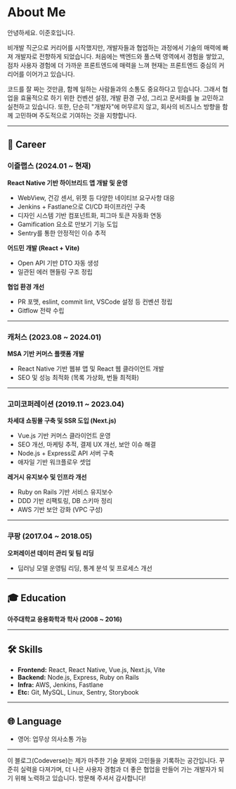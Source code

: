 # About Me

안녕하세요. 이준호입니다.

비개발 직군으로 커리어를 시작했지만, 개발자들과 협업하는 과정에서 기술의 매력에 빠져 개발자로 전향하게 되었습니다. 처음에는 백엔드와 풀스택 영역에서 경험을 쌓았고, 점차 사용자 경험에 더 가까운 프론트엔드에 매력을 느껴 현재는 프론트엔드 중심의 커리어를 이어가고 있습니다.

코드를 잘 짜는 것만큼, 함께 일하는 사람들과의 소통도 중요하다고 믿습니다. 그래서 협업을 효율적으로 하기 위한 컨벤션 설정, 개발 환경 구성, 그리고 문서화를 늘 고민하고 실천하고 있습니다. 또한, 단순히 "개발자"에 머무르지 않고, 회사의 비즈니스 방향을 함께 고민하며 주도적으로 기여하는 것을 지향합니다.

---

## 🧭 Career

### **이즐랩스 (2024.01 ~ 현재)**

**React Native 기반 하이브리드 앱 개발 및 운영**

- WebView, 건강 센서, 위젯 등 다양한 네이티브 요구사항 대응
- Jenkins + Fastlane으로 CI/CD 파이프라인 구축
- 디자인 시스템 기반 컴포넌트화, 피그마 토큰 자동화 연동
- Gamification 요소로 만보기 기능 도입
- Sentry를 통한 안정적인 이슈 추적

**어드민 개발 (React + Vite)**

- Open API 기반 DTO 자동 생성
- 일관된 에러 핸들링 구조 정립

**협업 환경 개선**

- PR 포맷, eslint, commit lint, VSCode 설정 등 컨벤션 정립
- Gitflow 전략 수립

---

### **캐처스 (2023.08 ~ 2024.01)**

**MSA 기반 커머스 플랫폼 개발**

- React Native 기반 웹뷰 앱 및 React 웹 클라이언트 개발
- SEO 및 성능 최적화 (목록 가상화, 번들 최적화)

---

### **고미코퍼레이션 (2019.11 ~ 2023.04)**

**차세대 쇼핑몰 구축 및 SSR 도입 (Next.js)**

- Vue.js 기반 커머스 클라이언트 운영
- SEO 개선, 마케팅 추적, 결제 UX 개선, 보안 이슈 해결
- Node.js + Express로 API 서버 구축
- 애자일 기반 워크플로우 셋업

**레거시 유지보수 및 인프라 개선**

- Ruby on Rails 기반 서비스 유지보수
- DDD 기반 리팩토링, DB 스키마 정리
- AWS 기반 보안 강화 (VPC 구성)

---

### **쿠팡 (2017.04 ~ 2018.05)**

**오퍼레이션 데이터 관리 및 팀 리딩**

- 딥러닝 모델 운영팀 리딩, 통계 분석 및 프로세스 개선

---

## 🎓 Education

**아주대학교 응용화학과 학사 (2008 ~ 2016)**

---

## 🛠️ Skills

- **Frontend:** React, React Native, Vue.js, Next.js, Vite
- **Backend:** Node.js, Express, Ruby on Rails
- **Infra:** AWS, Jenkins, Fastlane
- **Etc:** Git, MySQL, Linux, Sentry, Storybook

---

## 🌐 Language

- 영어: 업무상 의사소통 가능

---

이 블로그(Codeverse)는 제가 마주한 기술 문제와 고민들을 기록하는 공간입니다. 꾸준히 실력을 다져가며, 더 나은 사용자 경험과 더 좋은 협업을 만들어 가는 개발자가 되기 위해 노력하고 있습니다. 방문해 주셔서 감사합니다!
